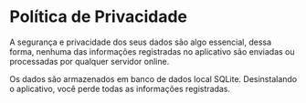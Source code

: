 # Política de Privacidade
A segurança e privacidade dos seus dados são algo essencial, dessa forma, nenhuma das informações registradas no aplicativo são enviadas ou processadas por qualquer servidor online.

Os dados são armazenados em banco de dados local SQLite.
Desinstalando o aplicativo, você perde todas as informações registradas.